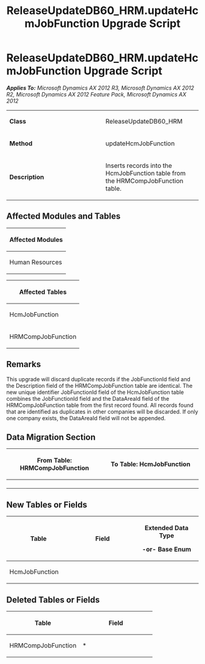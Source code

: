 ﻿---
title: ReleaseUpdateDB60_HRM.updateHcmJobFunction Upgrade Script
TOCTitle: ReleaseUpdateDB60_HRM.updateHcmJobFunction Upgrade Script
ms:assetid: 4654592d-0daf-0ecc-3422-9fdf5dff1f92
ms:mtpsurl: https://msdn.microsoft.com/en-us/library/JJ718964(v=AX.60)
ms:contentKeyID: 49707998
ms.date: 05/18/2015
mtps_version: v=AX.60
---

# ReleaseUpdateDB60\_HRM.updateHcmJobFunction Upgrade Script 


_**Applies To:** Microsoft Dynamics AX 2012 R3, Microsoft Dynamics AX 2012 R2, Microsoft Dynamics AX 2012 Feature Pack, Microsoft Dynamics AX 2012_

<table>
<colgroup>
<col style="width: 50%" />
<col style="width: 50%" />
</colgroup>
<tbody>
<tr class="odd">
<td><p><strong>Class</strong></p></td>
<td><p>ReleaseUpdateDB60_HRM</p></td>
</tr>
<tr class="even">
<td><p><strong>Method</strong></p></td>
<td><p>updateHcmJobFunction</p></td>
</tr>
<tr class="odd">
<td><p><strong>Description</strong></p></td>
<td><p>Inserts records into the HcmJobFunction table from the HRMCompJobFunction table.</p></td>
</tr>
</tbody>
</table>


## Affected Modules and Tables

<table>
<colgroup>
<col style="width: 100%" />
</colgroup>
<thead>
<tr class="header">
<th><p>Affected Modules</p></th>
</tr>
</thead>
<tbody>
<tr class="odd">
<td><p>Human Resources</p></td>
</tr>
</tbody>
</table>


<table>
<colgroup>
<col style="width: 100%" />
</colgroup>
<thead>
<tr class="header">
<th><p>Affected Tables</p></th>
</tr>
</thead>
<tbody>
<tr class="odd">
<td><p>HcmJobFunction</p></td>
</tr>
<tr class="even">
<td><p>HRMCompJobFunction</p></td>
</tr>
</tbody>
</table>


## Remarks

This upgrade will discard duplicate records if the JobFunctionId field and the Description field of the HRMCompJobFunction table are identical. The new unique identifier JobFunctionId field of the HcmJobFunction table combines the JobFunctionId field and the DataAreaId field of the HRMCompJobFunction table from the first record found. All records found that are identified as duplicates in other companies will be discarded. If only one company exists, the DataAreaId field will not be appended.

## Data Migration Section

<table>
<colgroup>
<col style="width: 50%" />
<col style="width: 50%" />
</colgroup>
<thead>
<tr class="header">
<th><p>From Table: HRMCompJobFunction</p></th>
<th><p>To Table: HcmJobFunction</p></th>
</tr>
</thead>
<tbody>
<tr class="odd">
<td><p></p></td>
<td><p></p></td>
</tr>
</tbody>
</table>


## New Tables or Fields

<table>
<colgroup>
<col style="width: 33%" />
<col style="width: 33%" />
<col style="width: 33%" />
</colgroup>
<thead>
<tr class="header">
<th><p>Table</p></th>
<th><p>Field</p></th>
<th><p>Extended Data Type</p>
<p>-or- Base Enum</p></th>
</tr>
</thead>
<tbody>
<tr class="odd">
<td><p>HcmJobFunction</p></td>
<td><p></p></td>
<td><p></p></td>
</tr>
</tbody>
</table>


## Deleted Tables or Fields

<table>
<colgroup>
<col style="width: 50%" />
<col style="width: 50%" />
</colgroup>
<thead>
<tr class="header">
<th><p>Table</p></th>
<th><p>Field</p></th>
</tr>
</thead>
<tbody>
<tr class="odd">
<td><p>HRMCompJobFunction</p></td>
<td><p>*</p></td>
</tr>
</tbody>
</table>

  


